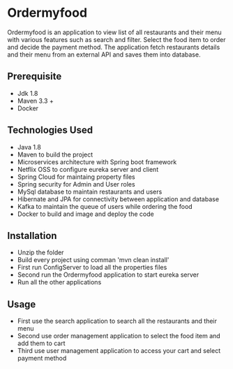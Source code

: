 # Ordermyfood

Ordermyfood is an application to view list of all restaurants and their menu with various features such as search and filter. 
Select the food item to order and decide the payment method. 
The application fetch restaurants details and their menu from an external API and saves them into database.

## Prerequisite
* Jdk 1.8
* Maven 3.3 +
* Docker


## Technologies Used
* Java 1.8
* Maven to build the project
* Microservices architecture with Spring boot framework
* Netflix OSS to configure eureka server and client 
* Spring Cloud for maintaing property files
* Spring security for Admin and User roles
* MySql database to maintain restaurants and users
* Hibernate and JPA for connectivity between application and database
* Kafka to maintain the queue of users while ordering the food
* Docker to build and image and deploy the code


## Installation

* Unzip the folder
* Build every project using comman 'mvn clean install'
* First run ConfigServer to load all the properties files
* Second run the Ordermyfood application to start eureka server
* Run all the other applications 

## Usage
* First use the search application to search all the restaurants and their menu
* Second use order management application to select the food item and add them to cart
* Third use user management application to access your cart and select payment method
